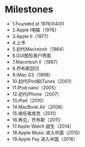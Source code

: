 # Milestones
 
- 1.Founded at 1976/04/01
- 2.Apple I电脑（1976）
- 3.Apple II（1977）
- 4.上市
- 5.初代Macintosh（1984）
- 6.GUI图形用户界面
- 7.Macintosh II（1987）
- 8.乔布斯回归
- 9.iMac G3（1998）
- 10.初代iPod和iTunes（2001）
- 11.iPod nano（2005）
- 12.初代iPhone（2007）
- 13.iPad（2010）
- 14.MacBook Air（2008）
- 15.继任者库克（2011）
- 16.再见，乔布斯（2011）
- 17.Apple Watch 诞生（2014）
- 18.Apple Music 进入中国（2015）
- 19.Apple Pay 进入中国（2016）
